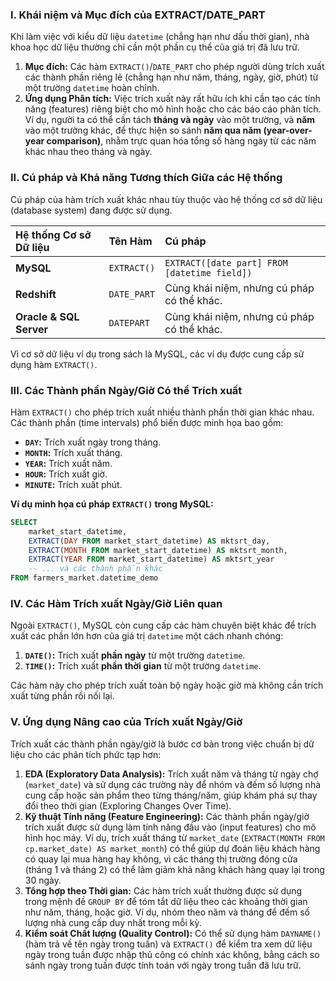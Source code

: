 ### I. Khái niệm và Mục đích của EXTRACT/DATE_PART

Khi làm việc với kiểu dữ liệu `datetime` (chẳng hạn như dấu thời gian), nhà khoa học dữ liệu thường chỉ cần một phần cụ thể của giá trị đã lưu trữ.

1.  **Mục đích:** Các hàm `EXTRACT()`/`DATE_PART` cho phép người dùng trích xuất các thành phần riêng lẻ (chẳng hạn như năm, tháng, ngày, giờ, phút) từ một trường `datetime` hoàn chỉnh.
2.  **Ứng dụng Phân tích:** Việc trích xuất này rất hữu ích khi cần tạo các tính năng (features) riêng biệt cho mô hình hoặc cho các báo cáo phân tích. Ví dụ, người ta có thể cần tách **tháng và ngày** vào một trường, và **năm** vào một trường khác, để thực hiện so sánh **năm qua năm (year-over-year comparison)**, nhằm trực quan hóa tổng số hàng ngày từ các năm khác nhau theo tháng và ngày.

### II. Cú pháp và Khả năng Tương thích Giữa các Hệ thống

Cú pháp của hàm trích xuất khác nhau tùy thuộc vào hệ thống cơ sở dữ liệu (database system) đang được sử dụng.

| Hệ thống Cơ sở Dữ liệu | Tên Hàm | Cú pháp |
| :--- | :--- | :--- |
| **MySQL** | `EXTRACT()` | `EXTRACT([date part] FROM [datetime field])` |
| **Redshift** | `DATE_PART` | Cùng khái niệm, nhưng cú pháp có thể khác. |
| **Oracle & SQL Server** | `DATEPART` | Cùng khái niệm, nhưng cú pháp có thể khác. |

Vì cơ sở dữ liệu ví dụ trong sách là MySQL, các ví dụ được cung cấp sử dụng hàm `EXTRACT()`.

### III. Các Thành phần Ngày/Giờ Có thể Trích xuất

Hàm `EXTRACT()` cho phép trích xuất nhiều thành phần thời gian khác nhau. Các thành phần (time intervals) phổ biến được minh họa bao gồm:

*   **`DAY`:** Trích xuất ngày trong tháng.
*   **`MONTH`:** Trích xuất tháng.
*   **`YEAR`:** Trích xuất năm.
*   **`HOUR`:** Trích xuất giờ.
*   **`MINUTE`:** Trích xuất phút.

**Ví dụ minh họa cú pháp `EXTRACT()` trong MySQL:**

```sql
SELECT
    market_start_datetime,
    EXTRACT(DAY FROM market_start_datetime) AS mktsrt_day,
    EXTRACT(MONTH FROM market_start_datetime) AS mktsrt_month,
    EXTRACT(YEAR FROM market_start_datetime) AS mktsrt_year
    -- ... và các thành phần khác
FROM farmers_market.datetime_demo
```

### IV. Các Hàm Trích xuất Ngày/Giờ Liên quan

Ngoài `EXTRACT()`, MySQL còn cung cấp các hàm chuyên biệt khác để trích xuất các phần lớn hơn của giá trị `datetime` một cách nhanh chóng:

1.  **`DATE()`:** Trích xuất **phần ngày** từ một trường `datetime`.
2.  **`TIME()`:** Trích xuất **phần thời gian** từ một trường `datetime`.

Các hàm này cho phép trích xuất toàn bộ ngày hoặc giờ mà không cần trích xuất từng phần rồi nối lại.

### V. Ứng dụng Nâng cao của Trích xuất Ngày/Giờ

Trích xuất các thành phần ngày/giờ là bước cơ bản trong việc chuẩn bị dữ liệu cho các phân tích phức tạp hơn:

1.  **EDA (Exploratory Data Analysis):** Trích xuất năm và tháng từ ngày chợ (`market_date`) và sử dụng các trường này để nhóm và đếm số lượng nhà cung cấp hoặc sản phẩm theo từng tháng/năm, giúp khám phá sự thay đổi theo thời gian (Exploring Changes Over Time).
2.  **Kỹ thuật Tính năng (Feature Engineering):** Các thành phần ngày/giờ trích xuất được sử dụng làm tính năng đầu vào (input features) cho mô hình học máy. Ví dụ, trích xuất tháng từ `market_date` (`EXTRACT(MONTH FROM cp.market_date) AS market_month`) có thể giúp dự đoán liệu khách hàng có quay lại mua hàng hay không, vì các tháng thị trường đóng cửa (tháng 1 và tháng 2) có thể làm giảm khả năng khách hàng quay lại trong 30 ngày.
3.  **Tổng hợp theo Thời gian:** Các hàm trích xuất thường được sử dụng trong mệnh đề `GROUP BY` để tóm tắt dữ liệu theo các khoảng thời gian như năm, tháng, hoặc giờ. Ví dụ, nhóm theo năm và tháng để đếm số lượng nhà cung cấp duy nhất trong mỗi kỳ.
4.  **Kiểm soát Chất lượng (Quality Control):** Có thể sử dụng hàm `DAYNAME()` (hàm trả về tên ngày trong tuần) và `EXTRACT()` để kiểm tra xem dữ liệu ngày trong tuần được nhập thủ công có chính xác không, bằng cách so sánh ngày trong tuần được tính toán với ngày trong tuần đã lưu trữ.